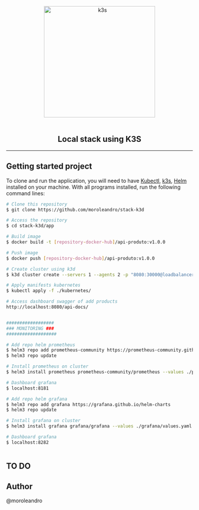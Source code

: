 
<div align="center">
<a href="https://k3d.io/#quick-start" target="_blank">
  <img width="300" alt="k3s" src="https://k3d.io/static/img/k3d_logo_black_blue.svg" />
</a><br><br>
  <h2 align="center">
     Local stack using K3S
  </h2>
</div>

---

## Getting started project

To clone and run the application, you will need to have [Kubectl](https://kubernetes.io/docs/tasks/tools/install-kubectl/), [k3s](https://k3d.io/#quick-start), [Helm](https://helm.sh/docs/intro/install/) installed on your machine. With all programs installed, run the following command lines:


```bash
# Clone this repository
$ git clone https://github.com/moroleandro/stack-k3d

# Access the repository
$ cd stack-k3d/app

# Build image
$ docker build -t [repository-docker-hub]/api-produto:v1.0.0

# Push image
$ docker push [repository-docker-hub]/api-produto:v1.0.0

# Create cluster using k3d
$ k3d cluster create --servers 1 --agents 2 -p "8080:30000@loadbalancer" -p "8181:30001@loadbalancer" -p "8282:30002@loadbalancer"

# Apply manifests kubernetes
$ kubectl apply -f ./kubernetes/

# Access dashboard swagger of add products
http://localhost:8080/api-docs/


##################
### MONITORING ###
###################

# Add repo helm prometheus
$ helm3 repo add prometheus-community https://prometheus-community.github.io/helm-charts
$ helm3 repo update

# Install prometheus on cluster
$ helm3 install prometheus prometheus-community/prometheus --values ./prometheus/values.yaml

# Dashboard grafana 
$ localhost:8181

# Add repo helm grafana
$ helm3 repo add grafana https://grafana.github.io/helm-charts
$ helm3 repo update

# Install grafana on cluster
$ helm3 install grafana grafana/grafana --values ./grafana/values.yaml

# Dashboard grafana 
$ localhost:8282



```

## TO DO

## Author
@moroleandro